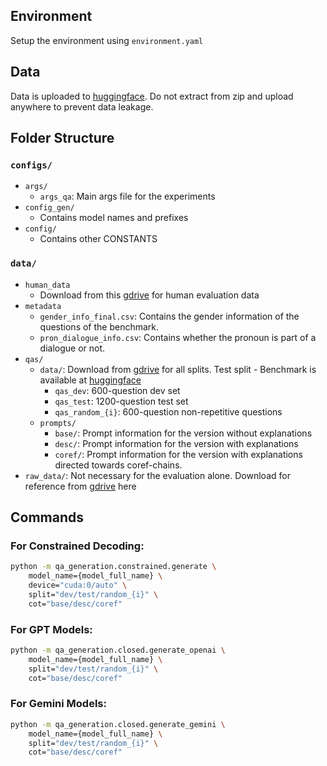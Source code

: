 ## Environment
Setup the environment using `environment.yaml`

## Data
Data is uploaded to [huggingface](https://huggingface.co/datasets/KawshikManikantan/IdentifyMe). Do not extract from zip and upload anywhere to prevent data leakage.

## Folder Structure

### `configs/`
- `args/`
  - `args_qa`: Main args file for the experiments
- `config_gen/`
  - Contains model names and prefixes
- `config/`
  - Contains other CONSTANTS

### `data/`
- `human_data`
  - Download from this [gdrive](https://drive.google.com/drive/folders/1uQWT85fJc549asXYKkXSyNX0GWpXSWVv?usp=sharing) for human evaluation data
- `metadata`
  - `gender_info_final.csv`: Contains the gender information of the questions of the benchmark.
  - `pron_dialogue_info.csv`: Contains whether the pronoun is part of a dialogue or not.
- `qas/`
  - `data/`: Download from [gdrive](https://drive.google.com/drive/folders/1_Glr9JJGCFF5Q8nSLet6Ja5TKc9z4Kys?usp=sharing) for all splits. Test split - Benchmark is available at [huggingface]()
    - `qas_dev`: 600-question dev set
    - `qas_test`: 1200-question test set
    - `qas_random_{i}`: 600-question non-repetitive questions
  - `prompts/`
    - `base/`: Prompt information for the version without explanations
    - `desc/`: Prompt information for the version with explanations
    - `coref/`: Prompt information for the version with explanations directed towards coref-chains.
- `raw_data/`: Not necessary for the evaluation alone. Download for reference from [gdrive](https://drive.google.com/drive/folders/1vaVwHhMaDDXLw0rkLzTm5-AOSBDJVNJF?usp=sharing) here

## Commands

### For Constrained Decoding:
```bash
python -m qa_generation.constrained.generate \
    model_name={model_full_name} \
    device="cuda:0/auto" \
    split="dev/test/random_{i}" \
    cot="base/desc/coref"
```

### For GPT Models:
```bash
python -m qa_generation.closed.generate_openai \
    model_name={model_full_name} \
    split="dev/test/random_{i}" \
    cot="base/desc/coref"
```

### For Gemini Models:
```bash
python -m qa_generation.closed.generate_gemini \
    model_name={model_full_name} \
    split="dev/test/random_{i}" \
    cot="base/desc/coref"
```

